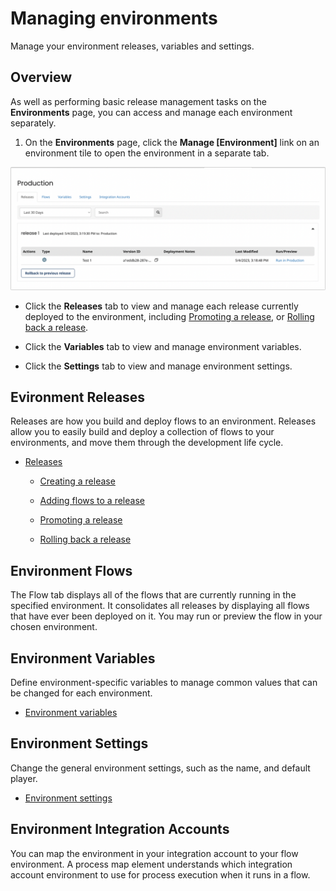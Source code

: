 # Managing environments

<head>
  <meta name="guidename" content="Flow"/>
  <meta name="context" content="GUID-6e577ba9-468e-4dbc-ace5-43b787e418ca"/>
</head>


Manage your environment releases, variables and settings.

## Overview

As well as performing basic release management tasks on the **Environments** page, you can access and manage each environment separately.

1.  On the **Environments** page, click the **Manage \[Environment\]** link on an environment tile to open the environment in a separate tab.

![Each individual environment tab page allows you to manage your environment releases, variables and settings.](../Images/img-flo-environments-releases_cd316840-fc15-43cc-a312-7cd775eb1fbc.png)

-   Click the **Releases** tab to view and manage each release currently deployed to the environment, including [Promoting a release](flo-Environments-promoting-releases_85e7790e-d62e-4778-a54f-b8ed1c7bc7bb.md), or [Rolling back a release](flo-Environments-rollback_bb012b3c-b7c7-4ff6-b703-c90442cc81be.md).

-   Click the **Variables** tab to view and manage environment variables.

-   Click the **Settings** tab to view and manage environment settings.


## Evironment Releases

Releases are how you build and deploy flows to an environment. Releases allow you to easily build and deploy a collection of flows to your environments, and move them through the development life cycle.

-   [Releases](flo-Environments-releases_cada8541-d290-4f3b-a2a7-3cda33e9ca2a.md)

    -   [Creating a release](flo-Environments-adding-to-release_a13156ec-3eee-4303-9c27-a480e88a3ba8.md)

    -   [Adding flows to a release](flo-Environments-using_9a8bd4c5-2b42-47fb-bf70-16c4e2ae3721.md)

    -   [Promoting a release](flo-Environments-promoting-releases_85e7790e-d62e-4778-a54f-b8ed1c7bc7bb.md)

    -   [Rolling back a release](flo-Environments-rollback_bb012b3c-b7c7-4ff6-b703-c90442cc81be.md)


## Environment Flows

The Flow tab displays all of the flows that are currently running in the specified environment. It consolidates all releases by displaying all flows that have ever been deployed on it. You may run or preview the flow in your chosen environment.

## Environment Variables

Define environment-specific variables to manage common values that can be changed for each environment.

-   [Environment variables](flo-Environments-variables_9bce8c2a-9182-46a9-8efa-2d9debb0c16b.md)


## Environment Settings

Change the general environment settings, such as the name, and default player.

-   [Environment settings](flo-Environments-settings_fd017cc0-754e-47ee-858a-170ddf2a80b0.md)

## Environment Integration Accounts

 You can map the environment in your integration account to your flow environment. A process map element understands which integration account environment to use for process execution when it runs in a flow.
